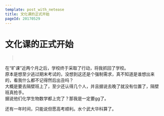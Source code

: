 ```yaml
---
template: post_with_netease
title: 文化课的正式开始
pageId: 20170529
---
```


# 文化课的正式开始
> <span id='poem'>&nbsp;</span>

在“旷课”近两个月之后，学校终于采取了行动，将我抓回了学校。  
原本是想至少逃过期末考试的，没想到这还是个强制需求，真不知道是谁想出来的，看我什么都不记得然后出丑吗？  
大概是要去隔壁班上了，至少还认得几个人，并且据说去晚了就没有位置了，隔壁班真抢手。  
据说他们化学生物数学都上完了？那我是一定要gg了。  

还有一年时间，只能说但愿高考顺利。水个武大华科算了。

<div id='__comment'></div>
<script>$(function(){$.ajax('/api/poem?rnd='+Date.now()+Math.random()).done(function(data){$('#poem').text(data);});});</script>
